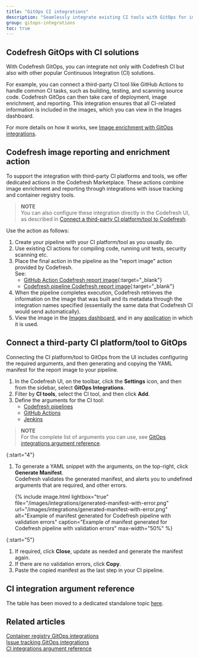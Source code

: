 ```yaml
---
title: "GitOps CI integrations"
description: "Seamlessly integrate existing CI tools with GitOps for image enrichment"
group: gitops-integrations
toc: true
---
```


## Codefresh GitOps with CI solutions 

With Codefresh GitOps, you can integrate not only with Codefresh CI but also with other popular Continuous Integration (CI) solutions.

For example, you can connect a third-party CI tool like GitHub Actions to handle common CI tasks, such as building, testing, and scanning source code. Codefresh GitOps can then take care of deployment, image enrichment, and reporting. This integration ensures that all CI-related information is included in the images, which you can view in the Images dashboard.

For more details on how it works, see [Image enrichment with GitOps integrations]({{site.baseurl}}/docs/gitops-integrations/image-enrichment-overview/).

## Codefresh image reporting and enrichment action
To support the integration with third-party CI platforms and tools, we offer dedicated actions in the Codefresh Marketplace. These actions combine image enrichment and reporting through integrations with issue tracking and container registry tools. 

>**NOTE**  
You can also configure these integration directly in the Codefresh UI, as described in [Connect a third-party CI platform/tool to Codefresh](#connect-a-third-party-ci-platformtool-to-gitops).


Use the action as follows:

1. Create your pipeline with your CI platform/tool as you usually do.
1. Use existing CI actions for compiling code, running unit tests, security scanning etc.
1. Place the final action in the pipeline as the "report image" action provided by Codefresh.  
  See:  
    * [GitHub Action Codefresh report image](https://github.com/marketplace/actions/codefresh-report-image){:target="\_blank"}  
    * [Codefresh pipeline Codefresh report image](https://codefresh.io/steps/step/codefresh-report-image){:target="\_blank"}  
1. When the pipeline completes execution, Codefresh retrieves the information on the image that was built and its metadata through the integration names specified (essentially the same data that Codefresh CI would send automatically).
1. View the image in the [Images dashboard]({{site.baseurl}}/docs/dashboards/images/), and in any [application]({{site.baseurl}}/docs/deployments/gitops/applications-dashboard/) in which it is used.

## Connect a third-party CI platform/tool to GitOps
Connecting the CI platform/tool to GitOps from the UI includes configuring the required arguments, and then generating and copying the YAML manifest for the report image to your pipeline.  

1. In the Codefresh UI, on the toolbar, click the **Settings** icon, and then from the sidebar, select **GitOps Integrations**. 
1. Filter by **CI tools**, select the CI tool, and then click **Add**.
1. Define the arguments for the CI tool:  
    * [Codefresh pipelines]({{site.baseurl}}/docs/gitops-integrations/ci-integrations/codefresh-classic/#codefresh-pipeline-gitops-integration-settings)  
    * [GitHub Actions]({{site.baseurl}}/docs/gitops-integrations/ci-integrations/github-actions/#github-action-gitops-integration-settings)  
    * [Jenkins]({{site.baseurl}}/docs/gitops-integrations/ci-integrations/jenkins/#jenkins-gitops-integration-settings)  
    
  >**NOTE**  
  For the complete list of arguments you can use, see [GitOps integrations argument reference]({{site.baseurl}}/docs/gitops-integrations/ci-argument-reference/).

{:start="4"}
1. To generate a YAML snippet with the arguments, on the top-right, click **Generate Manifest**.  
   Codefresh validates the generated manifest, and alerts you to undefined arguments that are required, and other errors. 

   {% include image.html 
lightbox="true" 
file="/images/integrations/generated-manifest-with-error.png" 
url="/images/integrations/generated-manifest-with-error.png"
alt="Example of manifest generated for Codefresh pipeline with validation errors"
caption="Example of manifest generated for Codefresh pipeline with validation errors"
max-width="50%"
%}

{:start="5"}
1. If required, click **Close**, update as needed and generate the manifest again.
1. If there are no validation errors, click **Copy**.
1. Paste the copied manifest as the last step in your CI pipeline.

## CI integration argument reference 
The table has been moved to a dedicated standalone topic [here]({{site.baseurl}}/docs/gitops-integrations/ci-argument-reference/).


## Related articles
[Container registry GitOps integrations]({{site.baseurl}}/docs/gitops-integrations/container-registries/)  
[Issue tracking GitOps integrations]({{site.baseurl}}/docs/gitops-integrations/issue-tracking/)  
[CI integrations argument reference]({{site.baseurl}}/docs/gitops-integrations/ci-integrations/ci-argument-reference/)  






